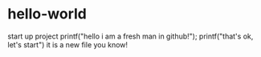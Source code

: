 # hello-world
start up project
printf("hello i am a  fresh man in github!");
printf("that's ok, let's start")
it is a new file you know!

